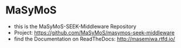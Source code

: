 # MaSyMoS

- this is the MaSyMoS-SEEK-Middleware Repository
- Project: https://github.com/MaSyMoS/masymos-seek-middleware
- find the Documentation on ReadTheDocs: http://masemiwa.rtfd.io/
